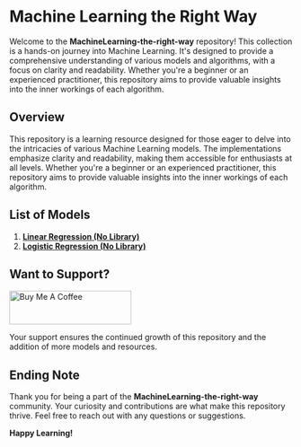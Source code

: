 # Machine Learning the Right Way

Welcome to the **MachineLearning-the-right-way** repository! This collection is a hands-on journey into Machine Learning. It's designed to provide a comprehensive understanding of various models and algorithms, with a focus on clarity and readability. Whether you're a beginner or an experienced practitioner, this repository aims to provide valuable insights into the inner workings of each algorithm.

## Overview

This repository is a learning resource designed for those eager to delve into the intricacies of various Machine Learning models. The implementations emphasize clarity and readability, making them accessible for enthusiasts at all levels. Whether you're a beginner or an experienced practitioner, this repository aims to provide valuable insights into the inner workings of each algorithm.

## List of Models

1. [**Linear Regression (No Library)**](https://github.com/UsamaKashif/MachineLearning-the-right-way/tree/main/01-%20LinearRegression%20no%20library)
2. [**Logistic Regression (No Library)**](https://github.com/UsamaKashif/MachineLearning-the-right-way/tree/main/02-%20LogisticRegression%20no%20library)

## Want to Support?

<a href="https://www.buymeacoffee.com/usamaKashif" target="_blank"><img src="https://cdn.buymeacoffee.com/buttons/v2/default-yellow.png" alt="Buy Me A Coffee" style="height: 60px !important;width: 217px !important;" ></a>

Your support ensures the continued growth of this repository and the addition of more models and resources.

## Ending Note

Thank you for being a part of the **MachineLearning-the-right-way** community. Your curiosity and contributions are what make this repository thrive. Feel free to reach out with any questions or suggestions.

**Happy Learning!**
